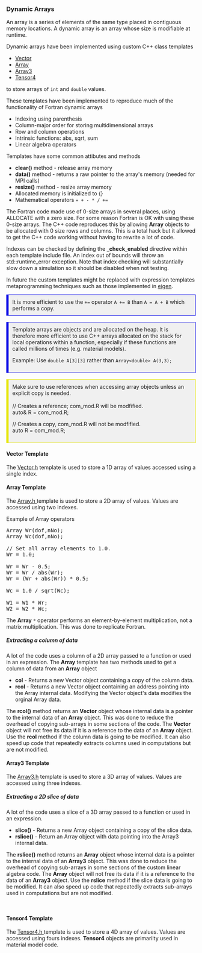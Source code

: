 <h3 id="developer_implementation_dynamic_arrays"> Dynamic Arrays </h3>
An array is a series of elements of the same type placed in contiguous memory locations. A dynamic array is an array whose size is modifiable at runtime.

Dynamic arrays have been implemented using custom C++ class templates 
<br>
<ul style="list-style-type:disc;">
<li> <a href="#developer_implementation_dynamic_arrays_vector"> Vector </a>  </li>
<li> <a href="#developer_implementation_dynamic_arrays_array"> Array </a>  </li>
<li> <a href="#developer_implementation_dynamic_arrays_array3"> Array3 </a>  </li>
<li> <a href="#developer_implementation_dynamic_arrays_tensor4"> Tensor4 </a>  </li>
</ul>
to store arrays of <code>int</code> and <code>double</code> values.

These templates have been implemented to reproduce much of the functionality of Fortran dynamic arrays
<ul style="list-style-type:disc;">
<li> Indexing using parenthesis </i>
<li> Column-major order for storing multidimensional arrays </i>
<li> Row and column operations </i>
<li> Intrinsic functions: abs, sqrt, sum </i>
<li> Linear algebra operators </i>
</ul>

Templates have some common attibutes and methods 
<ul style="list-style-type:disc;">
<li> <strong>clear()</strong> method - release array memory </i>
<li> <strong>data()</strong> method - returns a raw pointer to the array's memory (needed for MPI calls)</i>
<li> <strong>resize()</strong> method - resize array memory </i>
<li> Allocated memory is initialized to {} </i>
<li> Mathematical operators <code>= + - * / +=</code> </li>
</ul>


The Fortran code made use of 0-size arrays in several places, using ALLOCATE with a zero size. For some reason Fortran is OK with using these 0-size arrays.
The C++ code reproduces this by allowing <strong>Array</strong> objects to be allocated with 0 size rows and columns. This is a total hack but it allowed to get the C++ code working without having to rewrite a lot of code.

Indexes can be checked by defining the <strong>_check_enabled</strong> directive within each template include file. An index out of bounds will throw an std::runtime_error exception. Note that index checking will substantially slow down a simulation so it should be disabled when not testing.

In future the custom templates might be replaced with expression templates metaprogramming techniques such as those implemented in <a href="https://eigen.tuxfamily.org/index.php?title=Main_Page">eigen</a>. 

<div style="background-color: #F0F0F0; padding: 10px; border: 1px solid #0000e6; border-left: 6px solid #0000e6">
It is more efficient to use the <code>+=</code> operator <code>A += B</code> than <code>A = A + B</code> which performs a copy.
</div>

<br>
<div style="background-color: #F0F0F0; padding: 10px; border: 1px solid #0000e6; border-left: 6px solid #0000e6">
Template arrays are objects and are allocated on the heap. It is therefore more efficient to use C++ arrays allocated on the stack for local operations within a function, especially if these functions are called millions of times (e.g. material models).

Example: Use <code>double A[3][3]</code> rather than <code>Array&lt;double> A(3,3);</code>
</div>

<br>
<div style="background-color: #F0F0F0; padding: 10px; border: 1px solid #e6e600; border-left: 6px solid #e6e600">
Make sure to use references when accessing array objects unless an explicit copy is needed.
<br><br>
// Creates a reference; com_mod.R will be modfified.<br>
auto& R = com_mod.R;      

// Creates a copy, com_mod.R will not be modfified.<br>
auto R = com_mod.R;       
</div>

<!-- --------------------------------------------------------- -->
<!-- --------------- Vector Template ------------------------- -->
<!-- --------------------------------------------------------- -->
<h4 id="developer_implementation_dynamic_arrays_vector"> Vector Template </h4>
The <a href="https://github.com/SimVascular/svFSIplus/blob/b92add4a33eea4b6632fb323f484f08d3e62a716/Code/Source/svFSI/Vector.h#L48"> Vector.h</a> template is used to store a 1D array of values accessed using a single index. 

<!-- --------------------------------------------------------- -->
<!-- --------------- Array Template  ------------------------- -->
<!-- --------------------------------------------------------- -->
<br>
<h4 id="developer_implementation_dynamic_arrays_array"> Array Template </h4>
The <a href="https://github.com/SimVascular/svFSIplus/blob/b92add4a33eea4b6632fb323f484f08d3e62a716/Code/Source/svFSI/Array.h#L53"> Array.h </a> template is used to store a 2D array of values. Values are accessed using two indexes. 

Example of Array operators
<pre>
Array<double> Wr(dof,nNo);
Array<double> Wc(dof,nNo);
 
// Set all array elements to 1.0.
Wr = 1.0;
 
Wr = Wr - 0.5;
Wr = Wr / abs(Wr);
Wr = (Wr + abs(Wr)) * 0.5;
 
Wc = 1.0 / sqrt(Wc);
 
W1 = W1 * Wr;
W2 = W2 * Wc;
</pre>

The <strong>Array</strong> <code>*</code> operator performs an element-by-element multiplication, not a matrix multiplication. This was done to replicate Fortran.

<h5> Extracting a column of data </h5>
A lot of the code uses a column of a 2D array passed to a function or used in an expression. 
The <strong>Array</strong> template has two methods used to get a column of data from an <strong>Array</strong> 
object 
<ul style="list-style-type:disc;">
<li> <strong>col</strong> - Returns a new Vector<T> object containing a copy of the column data.
<li> <strong>rcol</strong> - Returns a new Vector<T> object containing an address pointing into the Array internal data. Modifying the Vector<T> object's data modifies the orginal Array data. 
</i>
</ul>

The <strong>rcol()</strong> method returns an <strong>Vector</strong> object whose internal data is a pointer to 
the internal data of an <strong>Array</strong> object. This was done to reduce the overhead of copying sub-arrays 
in some sections of the code. The <strong>Vector</strong> object will not free its data if it 
is a reference to the data of an <strong>Array</strong> object. Use the <strong>rcol</strong> method if the 
column data is going to be modified. It can also speed up code that repeatedly extracts columns used in computations but are not modified.

<!-- --------------------------------------------------------- -->
<!-- --------------- Array3 Template  ------------------------ -->
<!-- --------------------------------------------------------- -->
<h4 id="developer_implementation_dynamic_arrays_array3"> Array3 Template </h4>
The <a href="https://github.com/SimVascular/svFSIplus/blob/b92add4a33eea4b6632fb323f484f08d3e62a716/Code/Source/svFSI/Array3.h#L45">Array3.h</a> template is used to store a 3D array of values. Values are accessed using three indexes.  

<h5> Extracting a 2D slice of data </h5>
A lot of the code uses a slice of a 3D array passed to a function or used in an expression. 
<ul style="list-style-type:disc;">
<li> <strong>slice()</strong> - Returns a new Array<T> object containing a copy of the slice data. 
<li> <strong>rslice()</strong> - Return an Array<T> object with data pointing into the Array3 internal data. 
</ul>

The <strong>rslice()</strong> method returns an <strong>Array</strong> object whose internal data is a pointer to 
the internal data of an <strong>Array3</strong> object. This was done to reduce the overhead of copying sub-arrays 
in some sections of the custom linear algebra code. The <strong>Array</strong> object will not free its data if it 
is a reference to the data of an <strong>Array3</strong> object. Use the <strong>rslice</strong> method if the 
slice data is going to be modified. It can also speed up code that repeatedly extracts sub-arrays used in computations but are not modified.

<!-- --------------------------------------------------------- -->
<!-- --------------- Tensor4 Template  ----------------------- -->
<!-- --------------------------------------------------------- -->
<br>
<h4 id="developer_implementation_dynamic_arrays_tensor4"> Tensor4 Template </h4>
The <a href="https://github.com/SimVascular/svFSIplus/blob/b92add4a33eea4b6632fb323f484f08d3e62a716/Code/Source/svFSI/Tensor4.h#L44"> Tensor4.h </a> template is used to store a 4D array of values. Values are accessed using fours indexes.  
<strong>Tensor4</strong> objects are primarilty used in material model code.

